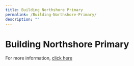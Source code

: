 ```yaml
---
title: Building Northshore Primary
permalink: /Building-Northshore-Primary/
description: ""
---
```

# **Building Northshore Primary**

For more information, [click here](/files/building%20process%20PDF-C.pdf)